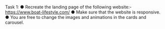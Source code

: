 Task 1:
● Recreate the landing page of the following website:-
https://www.boat-lifestyle.com/
● Make sure that the website is responsive.
● You are free to change the images and animations in the
cards and carousel.
